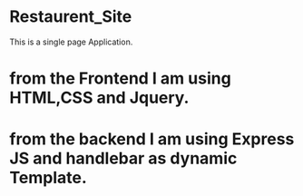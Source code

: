 # Restaurent_Site
This is a single page Application.
# from the Frontend I am using HTML,CSS and Jquery.

# from the backend I am using Express JS and handlebar as dynamic Template.
